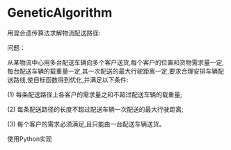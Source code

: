 # GeneticAlgorithm

用混合遗传算法求解物流配送路径:

问题：

从某物流中心用多台配送车辆向多个客户送货,每个客户的位置和货物需求量一定,每台配送车辆的载重量一定,其一次配送的最大行驶距离一定,要求合理安排车辆配送路线,使目标函数得到优化,并满足以下条件:

(1) 每条配送路径上各客户的需求量之和不超过配送车辆的载重量; 

(2) 每条配送路径的长度不超过配送车辆一次配送的最大行驶距离; 

(3) 每个客户的需求必须满足,且只能由一台配送车辆送货。

使用Python实现
